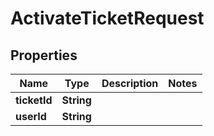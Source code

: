 
# ActivateTicketRequest

## Properties
Name | Type | Description | Notes
------------ | ------------- | ------------- | -------------
**ticketId** | **String** |  | 
**userId** | **String** |  | 



